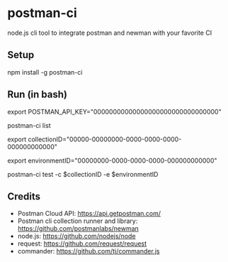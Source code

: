 # postman-ci

node.js cli tool to integrate postman and newman with your favorite CI

## Setup

npm install -g postman-ci

## Run (in bash)

export POSTMAN_API_KEY="00000000000000000000000000000000"

postman-ci list

export collectionID="00000-00000000-0000-0000-0000-000000000000"

export environmentID="00000000-0000-0000-0000-000000000000"

postman-ci test -c $collectionID -e $environmentID

## Credits

- Postman Cloud API: <https://api.getpostman.com/>
- Postman cli collection runner and library: <https://github.com/postmanlabs/newman>
- node.js: <https://github.com/nodejs/node>
- request: <https://github.com/request/request>
- commander: <https://github.com/tj/commander.js>
